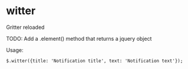 # witter

Gritter reloaded

TODO: Add a .element() method that returns a jquery object

Usage:

```
$.witter({title: 'Notification title', text: 'Notification text'});
```